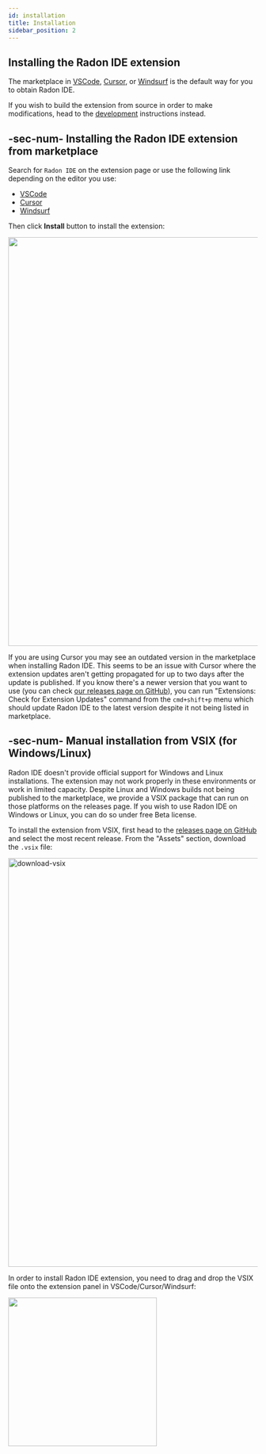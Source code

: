 ```yaml
---
id: installation
title: Installation
sidebar_position: 2
---
```


## Installing the Radon IDE extension

The marketplace in [VSCode](https://code.visualstudio.com/), [Cursor](https://www.cursor.com/), or [Windsurf](https://codeium.com/windsurf) is the default way for you to obtain Radon IDE.

If you wish to build the extension from source in order to make modifications, head to the [development](/docs/guides/development) instructions instead.

## -sec-num- Installing the Radon IDE extension from marketplace

Search for `Radon IDE` on the extension page or use the following link depending on the editor you use:
 - <a target="_self" href="vscode:extension/swmansion.react-native-ide">VSCode</a>
 - <a target="_self" href="cursor:extension/swmansion.react-native-ide">Cursor</a>
 - <a target="_self" href="windsurf:extension/swmansion.react-native-ide">Windsurf</a>

Then click **Install** button to install the extension:

<img width="825" src="/img/docs/ide_marketplace_page.png" className="shadow-image"/>


If you are using Cursor you may see an outdated version in the marketplace when installing Radon IDE.
This seems to be an issue with Cursor where the extension updates aren't getting propagated for up to two days after the update is published.
If you know there's a newer version that you want to use (you can check [our releases page on GitHub](https://github.com/software-mansion/radon-ide/releases)), you can run "Extensions: Check for Extension Updates" command from the `cmd+shift+p` menu which should update Radon IDE to the latest version despite it not being listed in marketplace.

## -sec-num- Manual installation from VSIX (for Windows/Linux)

Radon IDE doesn't provide official support for Windows and Linux installations.
The extension may not work properly in these environments or work in limited capacity.
Despite Linux and Windows builds not being published to the marketplace, we provide a VSIX package that can run on those platforms on the releases page.
If you wish to use Radon IDE on Windows or Linux, you can do so under free Beta license.

To install the extension from VSIX, first head to the [releases page on GitHub](https://github.com/software-mansion/radon-ide/releases) and select the most recent release.
From the "Assets" section, download the `.vsix` file:

<img width="825" alt="download-vsix" src="/img/docs/download_vsix.png" className="shadow-image"/>

In order to install Radon IDE extension, you need to drag and drop the VSIX file onto the extension panel in VSCode/Cursor/Windsurf:

<img width="300" src="/img/docs/extensions_panel.png" className="shadow-image"/>
